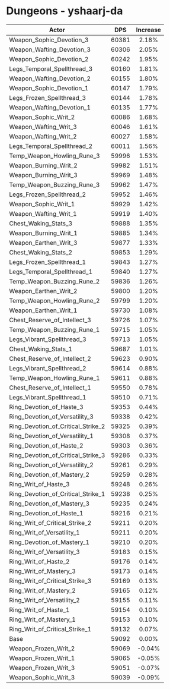 # Dungeons - yshaarj-da
| Actor | DPS | Increase |
|---|:---:|:---:|
|Weapon_Sophic_Devotion_3|60381|2.18%|
|Weapon_Wafting_Devotion_3|60306|2.05%|
|Weapon_Sophic_Devotion_2|60242|1.95%|
|Legs_Temporal_Spellthread_3|60160|1.81%|
|Weapon_Wafting_Devotion_2|60155|1.80%|
|Weapon_Sophic_Devotion_1|60147|1.79%|
|Legs_Frozen_Spellthread_3|60144|1.78%|
|Weapon_Wafting_Devotion_1|60135|1.77%|
|Weapon_Sophic_Writ_2|60086|1.68%|
|Weapon_Wafting_Writ_3|60046|1.61%|
|Weapon_Wafting_Writ_2|60027|1.58%|
|Legs_Temporal_Spellthread_2|60011|1.56%|
|Temp_Weapon_Howling_Rune_3|59996|1.53%|
|Weapon_Burning_Writ_2|59982|1.51%|
|Weapon_Burning_Writ_3|59969|1.48%|
|Temp_Weapon_Buzzing_Rune_3|59962|1.47%|
|Legs_Frozen_Spellthread_2|59952|1.46%|
|Weapon_Sophic_Writ_1|59929|1.42%|
|Weapon_Wafting_Writ_1|59919|1.40%|
|Chest_Waking_Stats_3|59888|1.35%|
|Weapon_Burning_Writ_1|59885|1.34%|
|Weapon_Earthen_Writ_3|59877|1.33%|
|Chest_Waking_Stats_2|59853|1.29%|
|Legs_Frozen_Spellthread_1|59843|1.27%|
|Legs_Temporal_Spellthread_1|59840|1.27%|
|Temp_Weapon_Buzzing_Rune_2|59836|1.26%|
|Weapon_Earthen_Writ_2|59800|1.20%|
|Temp_Weapon_Howling_Rune_2|59799|1.20%|
|Weapon_Earthen_Writ_1|59730|1.08%|
|Chest_Reserve_of_Intellect_3|59726|1.07%|
|Temp_Weapon_Buzzing_Rune_1|59715|1.05%|
|Legs_Vibrant_Spellthread_3|59713|1.05%|
|Chest_Waking_Stats_1|59687|1.01%|
|Chest_Reserve_of_Intellect_2|59623|0.90%|
|Legs_Vibrant_Spellthread_2|59614|0.88%|
|Temp_Weapon_Howling_Rune_1|59611|0.88%|
|Chest_Reserve_of_Intellect_1|59550|0.78%|
|Legs_Vibrant_Spellthread_1|59510|0.71%|
|Ring_Devotion_of_Haste_3|59353|0.44%|
|Ring_Devotion_of_Versatility_3|59338|0.42%|
|Ring_Devotion_of_Critical_Strike_2|59325|0.39%|
|Ring_Devotion_of_Versatility_1|59308|0.37%|
|Ring_Devotion_of_Haste_2|59303|0.36%|
|Ring_Devotion_of_Critical_Strike_3|59286|0.33%|
|Ring_Devotion_of_Versatility_2|59261|0.29%|
|Ring_Devotion_of_Mastery_2|59259|0.28%|
|Ring_Writ_of_Haste_3|59248|0.26%|
|Ring_Devotion_of_Critical_Strike_1|59238|0.25%|
|Ring_Devotion_of_Mastery_3|59235|0.24%|
|Ring_Devotion_of_Haste_1|59216|0.21%|
|Ring_Writ_of_Critical_Strike_2|59211|0.20%|
|Ring_Writ_of_Versatility_1|59211|0.20%|
|Ring_Devotion_of_Mastery_1|59210|0.20%|
|Ring_Writ_of_Versatility_3|59183|0.15%|
|Ring_Writ_of_Haste_2|59176|0.14%|
|Ring_Writ_of_Mastery_3|59173|0.14%|
|Ring_Writ_of_Critical_Strike_3|59169|0.13%|
|Ring_Writ_of_Mastery_2|59165|0.12%|
|Ring_Writ_of_Versatility_2|59155|0.11%|
|Ring_Writ_of_Haste_1|59154|0.10%|
|Ring_Writ_of_Mastery_1|59153|0.10%|
|Ring_Writ_of_Critical_Strike_1|59132|0.07%|
|Base|59092|0.00%|
|Weapon_Frozen_Writ_2|59069|-0.04%|
|Weapon_Frozen_Writ_1|59065|-0.05%|
|Weapon_Frozen_Writ_3|59051|-0.07%|
|Weapon_Sophic_Writ_3|59039|-0.09%|
